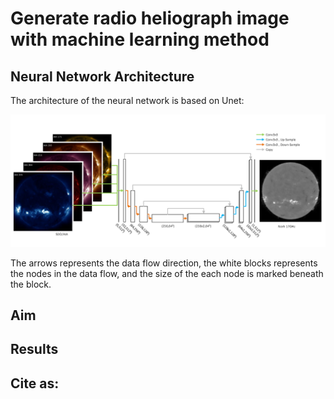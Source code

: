 # Generate radio heliograph image with machine learning method

## Neural Network Architecture 

The architecture of the neural network is based on Unet:

![arc](https://raw.githubusercontent.com/Pjer-zhang/NorhBot/master/img/arc.png)

The arrows represents the data flow direction, the white blocks represents the nodes in the data flow, and the size of the each node is marked beneath the block.

## Aim

## Results

## Cite as:
